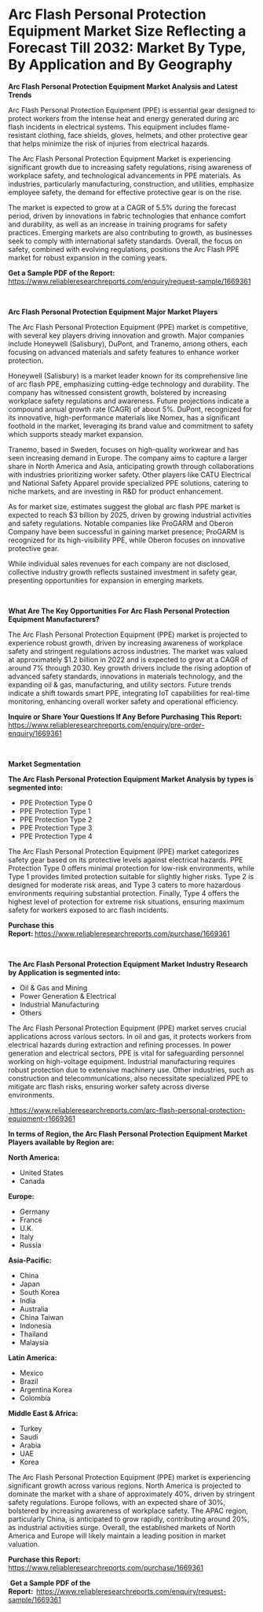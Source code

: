 <p><h1>Arc Flash Personal Protection Equipment Market Size Reflecting a Forecast Till 2032: Market By Type, By Application and By Geography</h1></p><p><strong>Arc Flash Personal Protection Equipment Market Analysis and Latest Trends</strong></p>
<p><p>Arc Flash Personal Protection Equipment (PPE) is essential gear designed to protect workers from the intense heat and energy generated during arc flash incidents in electrical systems. This equipment includes flame-resistant clothing, face shields, gloves, helmets, and other protective gear that helps minimize the risk of injuries from electrical hazards.</p><p>The Arc Flash Personal Protection Equipment Market is experiencing significant growth due to increasing safety regulations, rising awareness of workplace safety, and technological advancements in PPE materials. As industries, particularly manufacturing, construction, and utilities, emphasize employee safety, the demand for effective protective gear is on the rise. </p><p>The market is expected to grow at a CAGR of 5.5% during the forecast period, driven by innovations in fabric technologies that enhance comfort and durability, as well as an increase in training programs for safety practices. Emerging markets are also contributing to growth, as businesses seek to comply with international safety standards. Overall, the focus on safety, combined with evolving regulations, positions the Arc Flash PPE market for robust expansion in the coming years.</p></p>
<p><strong>Get a Sample PDF of the Report:&nbsp;</strong> <a href="https://www.reliableresearchreports.com/enquiry/request-sample/1669361?utm_campaign=3079&utm_medium=2&utm_source=Github&utm_content=ia&utm_term=12042025&utm_id=arc-flash-personal-protection-equipment">https://www.reliableresearchreports.com/enquiry/request-sample/1669361</a></p>
<p>&nbsp;</p>
<p><strong>Arc Flash Personal Protection Equipment Major Market Players</strong></p>
<p><p>The Arc Flash Personal Protection Equipment (PPE) market is competitive, with several key players driving innovation and growth. Major companies include Honeywell (Salisbury), DuPont, and Tranemo, among others, each focusing on advanced materials and safety features to enhance worker protection.</p><p>Honeywell (Salisbury) is a market leader known for its comprehensive line of arc flash PPE, emphasizing cutting-edge technology and durability. The company has witnessed consistent growth, bolstered by increasing workplace safety regulations and awareness. Future projections indicate a compound annual growth rate (CAGR) of about 5%. DuPont, recognized for its innovative, high-performance materials like Nomex, has a significant foothold in the market, leveraging its brand value and commitment to safety which supports steady market expansion.</p><p>Tranemo, based in Sweden, focuses on high-quality workwear and has seen increasing demand in Europe. The company aims to capture a larger share in North America and Asia, anticipating growth through collaborations with industries prioritizing worker safety. Other players like CATU Electrical and National Safety Apparel provide specialized PPE solutions, catering to niche markets, and are investing in R&D for product enhancement.</p><p>As for market size, estimates suggest the global arc flash PPE market is expected to reach $3 billion by 2025, driven by growing industrial activities and safety regulations. Notable companies like ProGARM and Oberon Company have been successful in gaining market presence; ProGARM is recognized for its high-visibility PPE, while Oberon focuses on innovative protective gear. </p><p>While individual sales revenues for each company are not disclosed, collective industry growth reflects sustained investment in safety gear, presenting opportunities for expansion in emerging markets.</p></p>
<p>&nbsp;</p>
<p><strong>What Are The Key Opportunities For Arc Flash Personal Protection Equipment Manufacturers?</strong></p>
<p><p>The Arc Flash Personal Protection Equipment (PPE) market is projected to experience robust growth, driven by increasing awareness of workplace safety and stringent regulations across industries. The market was valued at approximately $1.2 billion in 2022 and is expected to grow at a CAGR of around 7% through 2030. Key growth drivers include the rising adoption of advanced safety standards, innovations in materials technology, and the expanding oil & gas, manufacturing, and utility sectors. Future trends indicate a shift towards smart PPE, integrating IoT capabilities for real-time monitoring, enhancing overall worker safety and operational efficiency.</p></p>
<p><strong>Inquire or Share Your Questions If Any Before Purchasing This Report:</strong> <a href="https://www.reliableresearchreports.com/enquiry/pre-order-enquiry/1669361?utm_campaign=3079&utm_medium=2&utm_source=Github&utm_content=ia&utm_term=12042025&utm_id=arc-flash-personal-protection-equipment">https://www.reliableresearchreports.com/enquiry/pre-order-enquiry/1669361</a></p>
<p>&nbsp;</p>
<p><strong>Market Segmentation</strong></p>
<p><strong>The Arc Flash Personal Protection Equipment Market Analysis by types is segmented into:</strong></p>
<p><ul><li>PPE Protection Type 0</li><li>PPE Protection Type 1</li><li>PPE Protection Type 2</li><li>PPE Protection Type 3</li><li>PPE Protection Type 4</li></ul></p>
<p><p>The Arc Flash Personal Protection Equipment (PPE) market categorizes safety gear based on its protective levels against electrical hazards. PPE Protection Type 0 offers minimal protection for low-risk environments, while Type 1 provides limited protection suitable for slightly higher risks. Type 2 is designed for moderate risk areas, and Type 3 caters to more hazardous environments requiring substantial protection. Finally, Type 4 offers the highest level of protection for extreme risk situations, ensuring maximum safety for workers exposed to arc flash incidents.</p></p>
<p><strong>Purchase this Report:&nbsp;</strong><a href="https://www.reliableresearchreports.com/purchase/1669361?utm_campaign=3079&utm_medium=2&utm_source=Github&utm_content=ia&utm_term=12042025&utm_id=arc-flash-personal-protection-equipment">https://www.reliableresearchreports.com/purchase/1669361</a></p>
<p>&nbsp;</p>
<p><strong>The Arc Flash Personal Protection Equipment Market Industry Research by Application is segmented into:</strong></p>
<p><ul><li>Oil & Gas and Mining</li><li>Power Generation & Electrical</li><li>Industrial Manufacturing</li><li>Others</li></ul></p>
<p><p>The Arc Flash Personal Protection Equipment (PPE) market serves crucial applications across various sectors. In oil and gas, it protects workers from electrical hazards during extraction and refining processes. In power generation and electrical sectors, PPE is vital for safeguarding personnel working on high-voltage equipment. Industrial manufacturing requires robust protection due to extensive machinery use. Other industries, such as construction and telecommunications, also necessitate specialized PPE to mitigate arc flash risks, ensuring worker safety across diverse environments.</p></p>
<p><a href="https://www.reliableresearchreports.com/arc-flash-personal-protection-equipment-r1669361?utm_campaign=3079&utm_medium=2&utm_source=Github&utm_content=ia&utm_term=12042025&utm_id=arc-flash-personal-protection-equipment">&nbsp;https://www.reliableresearchreports.com/arc-flash-personal-protection-equipment-r1669361</a></p>
<p><strong>In terms of Region, the Arc Flash Personal Protection Equipment Market Players available by Region are:</strong></p>
<p>
    <p> <strong> North America: </strong>
        <ul>
            <li>United States</li>
            <li>Canada</li>
        </ul>
        </p> 
    <p> <strong> Europe: </strong>
        <ul>
            <li>Germany</li>
            <li>France</li>
            <li>U.K.</li>
            <li>Italy</li>
            <li>Russia</li>
        </ul>
        </p> 
    <p> <strong> Asia-Pacific: </strong>
        <ul>
            <li>China</li>
            <li>Japan</li>
            <li>South Korea</li>
            <li>India</li>
            <li>Australia</li>
            <li>China Taiwan</li>
            <li>Indonesia</li>
            <li>Thailand</li>
            <li>Malaysia</li>
        </ul>
        </p> 
    <p> <strong> Latin America: </strong>
        <ul>
            <li>Mexico</li>
            <li>Brazil</li>
            <li>Argentina Korea</li>
            <li>Colombia</li>
        </ul>
        </p> 
    <p> <strong> Middle East & Africa: </strong>
        <ul>
            <li>Turkey</li>
            <li>Saudi</li>
            <li>Arabia</li>
            <li>UAE</li>
            <li>Korea</li>
        </ul>
    </p>
    </p>
<p><p>The Arc Flash Personal Protection Equipment (PPE) market is experiencing significant growth across various regions. North America is projected to dominate the market with a share of approximately 40%, driven by stringent safety regulations. Europe follows, with an expected share of 30%, bolstered by increasing awareness of workplace safety. The APAC region, particularly China, is anticipated to grow rapidly, contributing around 20%, as industrial activities surge. Overall, the established markets of North America and Europe will likely maintain a leading position in market valuation.</p></p>
<p><strong>Purchase this Report: </strong><a href="https://www.reliableresearchreports.com/purchase/1669361?utm_campaign=3079&utm_medium=2&utm_source=Github&utm_content=ia&utm_term=12042025&utm_id=arc-flash-personal-protection-equipment">https://www.reliableresearchreports.com/purchase/1669361</a></p>
<p>&nbsp;<strong>Get a Sample PDF of the Report:&nbsp;&nbsp;</strong><a href="https://www.reliableresearchreports.com/enquiry/request-sample/1669361?utm_campaign=3079&utm_medium=2&utm_source=Github&utm_content=ia&utm_term=12042025&utm_id=arc-flash-personal-protection-equipment">https://www.reliableresearchreports.com/enquiry/request-sample/1669361</a></p>
<p><strong></strong></p>
<p><p></p><p></p><p></p></p>